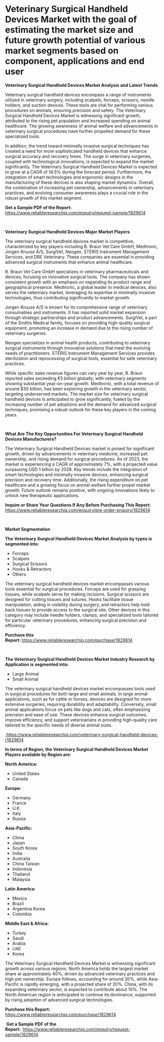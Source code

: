 <p><h1>Veterinary Surgical Handheld Devices Market with the goal of estimating the market size and future growth potential of various market segments based on component, applications and end user</h1></p><p><strong>Veterinary Surgical Handheld Devices Market Analysis and Latest Trends</strong></p>
<p><p>Veterinary surgical handheld devices encompass a range of instruments utilized in veterinary surgery, including scalpels, forceps, scissors, needle holders, and suction devices. These tools are vital for performing various procedures on animals, ensuring precision and safety. The Veterinary Surgical Handheld Devices Market is witnessing significant growth, attributed to the rising pet population and increased spending on animal healthcare. The growing awareness of animal welfare and advancements in veterinary surgical procedures have further propelled demand for these specialized tools.</p><p>In addition, the trend toward minimally invasive surgical techniques has created a need for more sophisticated handheld devices that enhance surgical accuracy and recovery times. The surge in veterinary surgeries, coupled with technological innovations, is expected to expand the market significantly. The Veterinary Surgical Handheld Devices Market is expected to grow at a CAGR of 14.5% during the forecast period. Furthermore, the integration of smart technologies and ergonomic designs in the manufacturing of these devices is also shaping market dynamics. Overall, the combination of increasing pet ownership, advancements in veterinary practices, and evolving consumer awareness plays a crucial role in the robust growth of this market segment.</p></p>
<p><strong>Get a Sample PDF of the Report:&nbsp;</strong> <a href="https://www.reliableresearchiq.com/enquiry/request-sample/1829614?utm_campaign=103&utm_medium=2&utm_source=Github&utm_content=ia&utm_term=14042025&utm_id=veterinary-surgical-handheld-devices">https://www.reliableresearchiq.com/enquiry/request-sample/1829614</a></p>
<p>&nbsp;</p>
<p><strong>Veterinary Surgical Handheld Devices Major Market Players</strong></p>
<p><p>The veterinary surgical handheld devices market is competitive, characterized by key players including B. Braun Vet Care GmbH, Medtronic, Jorgen Kruuse A/S, SurgiVet, Neogen, STERIS Instrument Management Services, and DRE Veterinary. These companies are essential in providing advanced surgical instruments that enhance animal healthcare.</p><p>B. Braun Vet Care GmbH specializes in veterinary pharmaceuticals and devices, focusing on innovative surgical tools. The company has shown consistent growth with an emphasis on expanding its product range and geographical presence. Medtronic, a global leader in medical devices, also serves the veterinary market, leveraging its expertise in minimally invasive technologies, thus contributing significantly to market growth.</p><p>Jorgen Kruuse A/S is known for its comprehensive range of veterinary consumables and instruments. It has reported solid market expansion through strategic partnerships and product advancements. SurgiVet, a part of the Smiths Medical family, focuses on providing high-quality surgical equipment, promoting an increase in demand due to the rising number of veterinary surgeries.</p><p>Neogen specializes in animal health products, contributing to veterinary surgical instruments through innovative solutions that meet the evolving needs of practitioners. STERIS Instrument Management Services provides sterilization and reprocessing of surgical tools, essential for safe veterinary practices.</p><p>While specific sales revenue figures can vary year by year, B. Braun reported sales exceeding €5 billion globally, with veterinary segments showing substantial year-on-year growth. Medtronic, with a total revenue of around $30 billion, has been exploring growth in the veterinary sector, targeting underserved markets. The market size for veterinary surgical handheld devices is anticipated to grow significantly, fueled by the increasing number of pet adoptions and the demand for advanced surgical techniques, promising a robust outlook for these key players in the coming years.</p></p>
<p>&nbsp;</p>
<p><strong>What Are The Key Opportunities For Veterinary Surgical Handheld Devices Manufacturers?</strong></p>
<p><p>The Veterinary Surgical Handheld Devices market is poised for significant growth, driven by advancements in veterinary medicine, increased pet ownership, and rising demand for surgical procedures. As of 2023, the market is experiencing a CAGR of approximately 7%, with a projected value surpassing USD 1 billion by 2028. Key trends include the integration of smart technologies and minimally invasive devices, enhancing surgical precision and recovery time. Additionally, the rising expenditure on pet healthcare and a growing focus on animal welfare further propel market growth. Future outlook remains positive, with ongoing innovations likely to unlock new therapeutic applications.</p></p>
<p><strong>Inquire or Share Your Questions If Any Before Purchasing This Report:</strong> <a href="https://www.reliableresearchiq.com/enquiry/pre-order-enquiry/1829614?utm_campaign=103&utm_medium=2&utm_source=Github&utm_content=ia&utm_term=14042025&utm_id=veterinary-surgical-handheld-devices">https://www.reliableresearchiq.com/enquiry/pre-order-enquiry/1829614</a></p>
<p>&nbsp;</p>
<p><strong>Market Segmentation</strong></p>
<p><strong>The Veterinary Surgical Handheld Devices Market Analysis by types is segmented into:</strong></p>
<p><ul><li>Forceps</li><li>Scalpels</li><li>Surgical Scissors</li><li>Hooks & Retractors</li><li>Others</li></ul></p>
<p><p>The veterinary surgical handheld devices market encompasses various tools essential for surgical procedures. Forceps are used for grasping tissues, while scalpels serve for making incisions. Surgical scissors are designed for cutting tissues and sutures. Hooks facilitate tissue manipulation, aiding in visibility during surgery, and retractors help hold back tissues to provide access to the surgical site. Other devices in this category may include needle holders, clamps, and specialized tools tailored for particular veterinary procedures, enhancing surgical precision and efficiency.</p></p>
<p><strong>Purchase this Report:&nbsp;</strong><a href="https://www.reliableresearchiq.com/purchase/1829614?utm_campaign=103&utm_medium=2&utm_source=Github&utm_content=ia&utm_term=14042025&utm_id=veterinary-surgical-handheld-devices">https://www.reliableresearchiq.com/purchase/1829614</a></p>
<p>&nbsp;</p>
<p><strong>The Veterinary Surgical Handheld Devices Market Industry Research by Application is segmented into:</strong></p>
<p><ul><li>Large Animal</li><li>Small Animal</li></ul></p>
<p><p>The veterinary surgical handheld devices market encompasses tools used in surgical procedures for both large and small animals. In large animal applications, such as for cattle or horses, devices are designed for more extensive surgeries, requiring durability and adaptability. Conversely, small animal applications focus on pets like dogs and cats, often emphasizing precision and ease of use. These devices enhance surgical outcomes, improve efficiency, and support veterinarians in providing high-quality care tailored to the specific needs of diverse animal sizes.</p></p>
<p><a href="https://www.reliableresearchiq.com/veterinary-surgical-handheld-devices-r1829614?utm_campaign=103&utm_medium=2&utm_source=Github&utm_content=ia&utm_term=14042025&utm_id=veterinary-surgical-handheld-devices">&nbsp;https://www.reliableresearchiq.com/veterinary-surgical-handheld-devices-r1829614</a></p>
<p><strong>In terms of Region, the Veterinary Surgical Handheld Devices Market Players available by Region are:</strong></p>
<p>
    <p> <strong> North America: </strong>
        <ul>
            <li>United States</li>
            <li>Canada</li>
        </ul>
        </p> 
    <p> <strong> Europe: </strong>
        <ul>
            <li>Germany</li>
            <li>France</li>
            <li>U.K.</li>
            <li>Italy</li>
            <li>Russia</li>
        </ul>
        </p> 
    <p> <strong> Asia-Pacific: </strong>
        <ul>
            <li>China</li>
            <li>Japan</li>
            <li>South Korea</li>
            <li>India</li>
            <li>Australia</li>
            <li>China Taiwan</li>
            <li>Indonesia</li>
            <li>Thailand</li>
            <li>Malaysia</li>
        </ul>
        </p> 
    <p> <strong> Latin America: </strong>
        <ul>
            <li>Mexico</li>
            <li>Brazil</li>
            <li>Argentina Korea</li>
            <li>Colombia</li>
        </ul>
        </p> 
    <p> <strong> Middle East & Africa: </strong>
        <ul>
            <li>Turkey</li>
            <li>Saudi</li>
            <li>Arabia</li>
            <li>UAE</li>
            <li>Korea</li>
        </ul>
    </p>
    </p>
<p><p>The Veterinary Surgical Handheld Devices Market is witnessing significant growth across various regions. North America holds the largest market share at approximately 40%, driven by advanced veterinary practices and high pet ownership. Europe follows, accounting for around 30%, while Asia-Pacific is rapidly emerging, with a projected share of 20%. China, with its expanding veterinary sector, is expected to contribute about 10%. The North American region is anticipated to continue its dominance, supported by rising adoption of advanced surgical technologies.</p></p>
<p><strong>Purchase this Report: </strong><a href="https://www.reliableresearchiq.com/purchase/1829614?utm_campaign=103&utm_medium=2&utm_source=Github&utm_content=ia&utm_term=14042025&utm_id=veterinary-surgical-handheld-devices">https://www.reliableresearchiq.com/purchase/1829614</a></p>
<p>&nbsp;<strong>Get a Sample PDF of the Report:&nbsp;&nbsp;</strong><a href="https://www.reliableresearchiq.com/enquiry/request-sample/1829614?utm_campaign=103&utm_medium=2&utm_source=Github&utm_content=ia&utm_term=14042025&utm_id=veterinary-surgical-handheld-devices">https://www.reliableresearchiq.com/enquiry/request-sample/1829614</a></p>
<p><strong></strong></p>
<p><p></p><p></p><p></p></p>